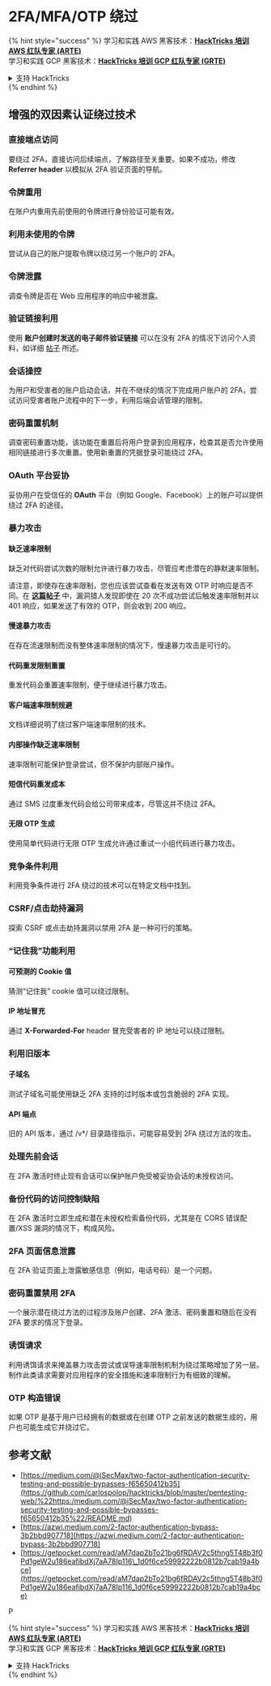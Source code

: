 # 2FA/MFA/OTP 绕过

{% hint style="success" %}
学习和实践 AWS 黑客技术：<img src="../.gitbook/assets/arte.png" alt="" data-size="line">[**HackTricks 培训 AWS 红队专家 (ARTE)**](https://training.hacktricks.xyz/courses/arte)<img src="../.gitbook/assets/arte.png" alt="" data-size="line">\
学习和实践 GCP 黑客技术：<img src="../.gitbook/assets/grte.png" alt="" data-size="line">[**HackTricks 培训 GCP 红队专家 (GRTE)**<img src="../.gitbook/assets/grte.png" alt="" data-size="line">](https://training.hacktricks.xyz/courses/grte)

<details>

<summary>支持 HackTricks</summary>

* 查看 [**订阅计划**](https://github.com/sponsors/carlospolop)!
* **加入** 💬 [**Discord 群组**](https://discord.gg/hRep4RUj7f) 或 [**Telegram 群组**](https://t.me/peass) 或 **关注** 我们的 **Twitter** 🐦 [**@hacktricks\_live**](https://twitter.com/hacktricks_live)**.**
* **通过向** [**HackTricks**](https://github.com/carlospolop/hacktricks) 和 [**HackTricks Cloud**](https://github.com/carlospolop/hacktricks-cloud) GitHub 仓库提交 PR 分享黑客技巧。

</details>
{% endhint %}

## **增强的双因素认证绕过技术**

### **直接端点访问**

要绕过 2FA，直接访问后续端点，了解路径至关重要。如果不成功，修改 **Referrer header** 以模拟从 2FA 验证页面的导航。

### **令牌重用**

在账户内重用先前使用的令牌进行身份验证可能有效。

### **利用未使用的令牌**

尝试从自己的账户提取令牌以绕过另一个账户的 2FA。

### **令牌泄露**

调查令牌是否在 Web 应用程序的响应中被泄露。

### **验证链接利用**

使用 **账户创建时发送的电子邮件验证链接** 可以在没有 2FA 的情况下访问个人资料，如详细 [帖子](https://srahulceh.medium.com/behind-the-scenes-of-a-security-bug-the-perils-of-2fa-cookie-generation-496d9519771b) 所述。

### **会话操控**

为用户和受害者的账户启动会话，并在不继续的情况下完成用户账户的 2FA，尝试访问受害者账户流程中的下一步，利用后端会话管理的限制。

### **密码重置机制**

调查密码重置功能，该功能在重置后将用户登录到应用程序，检查其是否允许使用相同链接进行多次重置。使用新重置的凭据登录可能绕过 2FA。

### **OAuth 平台妥协**

妥协用户在受信任的 **OAuth** 平台（例如 Google、Facebook）上的账户可以提供绕过 2FA 的途径。

### **暴力攻击**

#### **缺乏速率限制**

缺乏对代码尝试次数的限制允许进行暴力攻击，尽管应考虑潜在的静默速率限制。

请注意，即使存在速率限制，您也应该尝试查看在发送有效 OTP 时响应是否不同。在 [**这篇帖子**](https://mokhansec.medium.com/the-2-200-ato-most-bug-hunters-overlooked-by-closing-intruder-too-soon-505f21d56732) 中，漏洞猎人发现即使在 20 次不成功尝试后触发速率限制并以 401 响应，如果发送了有效的 OTP，则会收到 200 响应。

#### **慢速暴力攻击**

在存在流速限制而没有整体速率限制的情况下，慢速暴力攻击是可行的。

#### **代码重发限制重置**

重发代码会重置速率限制，便于继续进行暴力攻击。

#### **客户端速率限制规避**

文档详细说明了绕过客户端速率限制的技术。

#### **内部操作缺乏速率限制**

速率限制可能保护登录尝试，但不保护内部账户操作。

#### **短信代码重发成本**

通过 SMS 过度重发代码会给公司带来成本，尽管这并不绕过 2FA。

#### **无限 OTP 生成**

使用简单代码进行无限 OTP 生成允许通过重试一小组代码进行暴力攻击。

### **竞争条件利用**

利用竞争条件进行 2FA 绕过的技术可以在特定文档中找到。

### **CSRF/点击劫持漏洞**

探索 CSRF 或点击劫持漏洞以禁用 2FA 是一种可行的策略。

### **“记住我”功能利用**

#### **可预测的 Cookie 值**

猜测“记住我” cookie 值可以绕过限制。

#### **IP 地址冒充**

通过 **X-Forwarded-For** header 冒充受害者的 IP 地址可以绕过限制。

### **利用旧版本**

#### **子域名**

测试子域名可能使用缺乏 2FA 支持的过时版本或包含脆弱的 2FA 实现。

#### **API 端点**

旧的 API 版本，通过 /v\*/ 目录路径指示，可能容易受到 2FA 绕过方法的攻击。

### **处理先前会话**

在 2FA 激活时终止现有会话可以保护账户免受被妥协会话的未授权访问。

### **备份代码的访问控制缺陷**

在 2FA 激活时立即生成和潜在未授权检索备份代码，尤其是在 CORS 错误配置/XSS 漏洞的情况下，构成风险。

### **2FA 页面信息泄露**

在 2FA 验证页面上泄露敏感信息（例如，电话号码）是一个问题。

### **密码重置禁用 2FA**

一个展示潜在绕过方法的过程涉及账户创建、2FA 激活、密码重置和随后在没有 2FA 要求的情况下登录。

### **诱饵请求**

利用诱饵请求来掩盖暴力攻击尝试或误导速率限制机制为绕过策略增加了另一层。制作此类请求需要对应用程序的安全措施和速率限制行为有细致的理解。

### OTP 构造错误

如果 OTP 是基于用户已经拥有的数据或在创建 OTP 之前发送的数据生成的，用户也可能生成它并绕过它。

## 参考文献

* [https://medium.com/@iSecMax/two-factor-authentication-security-testing-and-possible-bypasses-f65650412b35](https://github.com/carlospolop/hacktricks/blob/master/pentesting-web/%22https:/medium.com/@iSecMax/two-factor-authentication-security-testing-and-possible-bypasses-f65650412b35%22/README.md)
* [https://azwi.medium.com/2-factor-authentication-bypass-3b2bbd907718](https://azwi.medium.com/2-factor-authentication-bypass-3b2bbd907718)
* [https://getpocket.com/read/aM7dap2bTo21bg6fRDAV2c5thng5T48b3f0Pd1geW2u186eafibdXj7aA78Ip116\_1d0f6ce59992222b0812b7cab19a4bce](https://getpocket.com/read/aM7dap2bTo21bg6fRDAV2c5thng5T48b3f0Pd1geW2u186eafibdXj7aA78Ip116_1d0f6ce59992222b0812b7cab19a4bce)

P

{% hint style="success" %}
学习和实践 AWS 黑客技术：<img src="../.gitbook/assets/arte.png" alt="" data-size="line">[**HackTricks 培训 AWS 红队专家 (ARTE)**](https://training.hacktricks.xyz/courses/arte)<img src="../.gitbook/assets/arte.png" alt="" data-size="line">\
学习和实践 GCP 黑客技术：<img src="../.gitbook/assets/grte.png" alt="" data-size="line">[**HackTricks 培训 GCP 红队专家 (GRTE)**<img src="../.gitbook/assets/grte.png" alt="" data-size="line">](https://training.hacktricks.xyz/courses/grte)

<details>

<summary>支持 HackTricks</summary>

* 查看 [**订阅计划**](https://github.com/sponsors/carlospolop)!
* **加入** 💬 [**Discord 群组**](https://discord.gg/hRep4RUj7f) 或 [**Telegram 群组**](https://t.me/peass) 或 **关注** 我们的 **Twitter** 🐦 [**@hacktricks\_live**](https://twitter.com/hacktricks_live)**.**
* **通过向** [**HackTricks**](https://github.com/carlospolop/hacktricks) 和 [**HackTricks Cloud**](https://github.com/carlospolop/hacktricks-cloud) GitHub 仓库提交 PR 分享黑客技巧。

</details>
{% endhint %}
